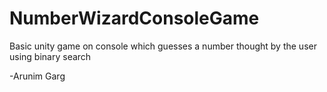 # NumberWizardConsoleGame
Basic unity game on console which guesses a number thought by the user using binary search


-Arunim Garg